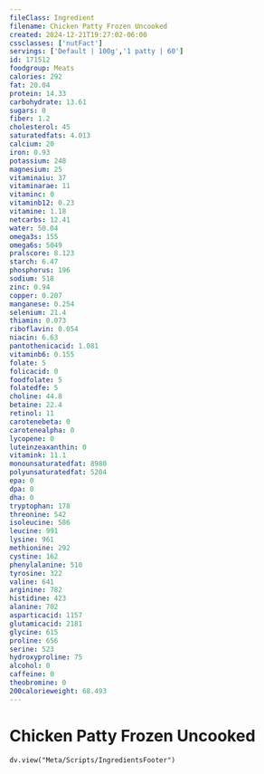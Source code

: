```yaml
---
fileClass: Ingredient
filename: Chicken Patty Frozen Uncooked
created: 2024-12-21T19:27:02-06:00
cssclasses: ['nutFact']
servings: ['Default | 100g','1 patty | 60']
id: 171512
foodgroup: Meats
calories: 292
fat: 20.04
protein: 14.33
carbohydrate: 13.61
sugars: 0
fiber: 1.2
cholesterol: 45
saturatedfats: 4.013
calcium: 20
iron: 0.93
potassium: 248
magnesium: 25
vitaminaiu: 37
vitaminarae: 11
vitaminc: 0
vitaminb12: 0.23
vitamine: 1.18
netcarbs: 12.41
water: 50.04
omega3s: 155
omega6s: 5049
pralscore: 8.123
starch: 6.47
phosphorus: 196
sodium: 518
zinc: 0.94
copper: 0.207
manganese: 0.254
selenium: 21.4
thiamin: 0.073
riboflavin: 0.054
niacin: 6.63
pantothenicacid: 1.081
vitaminb6: 0.155
folate: 5
folicacid: 0
foodfolate: 5
folatedfe: 5
choline: 44.8
betaine: 22.4
retinol: 11
carotenebeta: 0
carotenealpha: 0
lycopene: 0
luteinzeaxanthin: 0
vitamink: 11.1
monounsaturatedfat: 8980
polyunsaturatedfat: 5204
epa: 0
dpa: 0
dha: 0
tryptophan: 178
threonine: 542
isoleucine: 586
leucine: 991
lysine: 961
methionine: 292
cystine: 162
phenylalanine: 510
tyrosine: 322
valine: 641
arginine: 782
histidine: 423
alanine: 702
asparticacid: 1157
glutamicacid: 2181
glycine: 615
proline: 656
serine: 523
hydroxyproline: 75
alcohol: 0
caffeine: 0
theobromine: 0
200calorieweight: 68.493
---
```


# Chicken Patty Frozen Uncooked

```dataviewjs
dv.view("Meta/Scripts/IngredientsFooter")
```